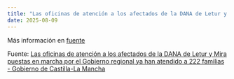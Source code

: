 ```yaml
---
title: "Las oficinas de atención a los afectados de la DANA de Letur y Mira puestas en marcha por el Gobierno regional ya han atendido a 222 familias - Gobierno de Castilla-La Mancha"
date: 2025-08-09
---
```


Más información en [fuente](https://news.google.com/rss/articles/CBMi8wFBVV95cUxOVUl6VVpJRUJYYlVHQ2ZVakVDYjJSeU1RMUEyMUZWOEVPdGEzenZYbTBsaTZiLUNvNVE2SWhHZnI1NjZ0V0h0Y3ZaVDdaOWJibFFmbW9QcTB6NjkzT2E4Q3NnRVRjODhOTzZZZXVqbDdwWFRDZHFvSzJ6ejJYMkVKbVl6MENlem5TVFpQajRycDhkMHRRZlp5NWlEVUZHU1dfQlU5TmZwMm5mZXRzbVZDUVBQSGY1TmppOEZlaTk3aWNhcW1TaGZPSTJtZlVreVhBLWVqZzBkRG82bTM4YmxLX0czbWRDbnJlVGRmVjNPdDJ1WVE?oc=5)

Fuente: [Las oficinas de atención a los afectados de la DANA de Letur y Mira puestas en marcha por el Gobierno regional ya han atendido a 222 familias - Gobierno de Castilla-La Mancha](https://news.google.com/rss/articles/CBMi8wFBVV95cUxOVUl6VVpJRUJYYlVHQ2ZVakVDYjJSeU1RMUEyMUZWOEVPdGEzenZYbTBsaTZiLUNvNVE2SWhHZnI1NjZ0V0h0Y3ZaVDdaOWJibFFmbW9QcTB6NjkzT2E4Q3NnRVRjODhOTzZZZXVqbDdwWFRDZHFvSzJ6ejJYMkVKbVl6MENlem5TVFpQajRycDhkMHRRZlp5NWlEVUZHU1dfQlU5TmZwMm5mZXRzbVZDUVBQSGY1TmppOEZlaTk3aWNhcW1TaGZPSTJtZlVreVhBLWVqZzBkRG82bTM4YmxLX0czbWRDbnJlVGRmVjNPdDJ1WVE?oc=5)
